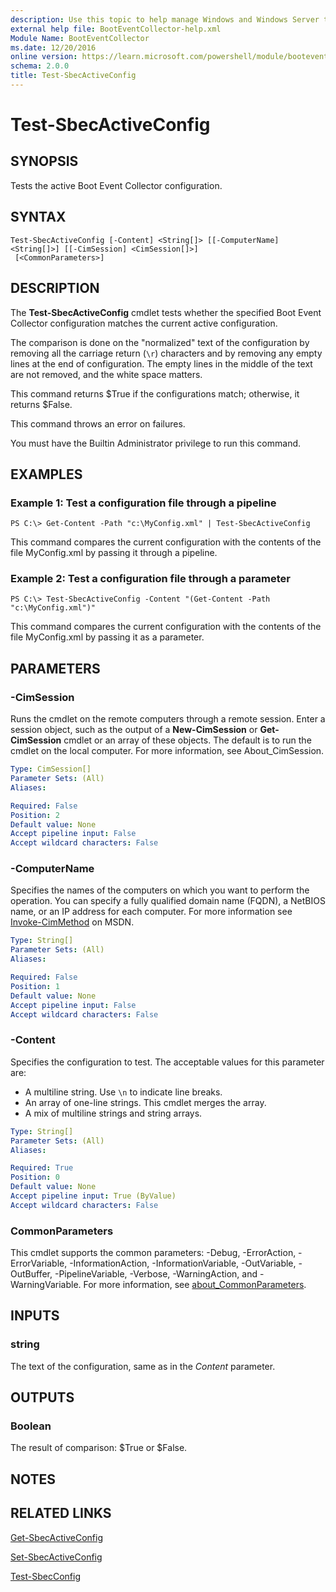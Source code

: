 ```yaml
---
description: Use this topic to help manage Windows and Windows Server technologies with Windows PowerShell.
external help file: BootEventCollector-help.xml
Module Name: BootEventCollector
ms.date: 12/20/2016
online version: https://learn.microsoft.com/powershell/module/booteventcollector/test-sbecactiveconfig?view=windowsserver2022-ps&wt.mc_id=ps-gethelp
schema: 2.0.0
title: Test-SbecActiveConfig
---
```


# Test-SbecActiveConfig

## SYNOPSIS
Tests the active Boot Event Collector configuration.

## SYNTAX

```
Test-SbecActiveConfig [-Content] <String[]> [[-ComputerName] <String[]>] [[-CimSession] <CimSession[]>]
 [<CommonParameters>]
```

## DESCRIPTION
The **Test-SbecActiveConfig** cmdlet tests whether the specified Boot Event Collector configuration matches the current active configuration.

The comparison is done on the "normalized" text of the configuration by removing all the carriage return (`\r`) characters and by removing any empty lines at the end of configuration.
The empty lines in the middle of the text are not removed, and the white space matters.

This command returns $True if the configurations match; otherwise, it returns $False.

This command throws an error on failures.

You must have the Builtin Administrator privilege to run this command.

## EXAMPLES

### Example 1: Test a configuration file through a pipeline
```
PS C:\> Get-Content -Path "c:\MyConfig.xml" | Test-SbecActiveConfig
```

This command compares the current configuration with the contents of the file MyConfig.xml by passing it through a pipeline.

### Example 2: Test a configuration file through a parameter
```
PS C:\> Test-SbecActiveConfig -Content "(Get-Content -Path "c:\MyConfig.xml")"
```

This command compares the current configuration with the contents of the file MyConfig.xml by passing it as a parameter.

## PARAMETERS

### -CimSession
Runs the cmdlet on the remote computers through a remote session.
Enter a session object, such as the output of a **New-CimSession** or **Get-CimSession** cmdlet or an array of these objects.
The default is to run the cmdlet on the local computer.
For more information, see About_CimSession.

```yaml
Type: CimSession[]
Parameter Sets: (All)
Aliases: 

Required: False
Position: 2
Default value: None
Accept pipeline input: False
Accept wildcard characters: False
```

### -ComputerName
Specifies the names of the computers on which you want to perform the operation.
You can specify a fully qualified domain name (FQDN), a NetBIOS name, or an IP address for each computer.
For more information see [Invoke-CimMethod](https://go.microsoft.com/fwlink/?LinkId=808801) on MSDN.

```yaml
Type: String[]
Parameter Sets: (All)
Aliases: 

Required: False
Position: 1
Default value: None
Accept pipeline input: False
Accept wildcard characters: False
```

### -Content
Specifies the configuration to test.
The acceptable values for this parameter are:

- A multiline string.
Use `\n` to indicate line breaks. 
- An array of one-line strings.
This cmdlet merges the array.
- A mix of multiline strings and string arrays.

```yaml
Type: String[]
Parameter Sets: (All)
Aliases: 

Required: True
Position: 0
Default value: None
Accept pipeline input: True (ByValue)
Accept wildcard characters: False
```

### CommonParameters
This cmdlet supports the common parameters: -Debug, -ErrorAction, -ErrorVariable, -InformationAction, -InformationVariable, -OutVariable, -OutBuffer, -PipelineVariable, -Verbose, -WarningAction, and -WarningVariable. For more information, see [about_CommonParameters](https://go.microsoft.com/fwlink/?LinkID=113216).

## INPUTS

### string
The text of the configuration, same as in the *Content* parameter.

## OUTPUTS

### Boolean
The result of comparison: $True or $False.

## NOTES

## RELATED LINKS

[Get-SbecActiveConfig](./Get-SbecActiveConfig.md)

[Set-SbecActiveConfig](./Set-SbecActiveConfig.md)

[Test-SbecConfig](./Test-SbecConfig.md)


